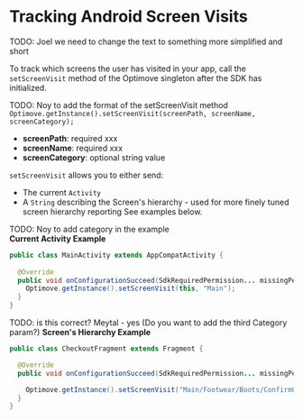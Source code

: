 # Tracking Android Screen Visits
TODO: Joel we need to change the text to something more simplified and short

To track which screens the user has visited in your app, call the `setScreenVisit` method of the Optimove singleton after the SDK has initialized. <br/>

TODO: Noy to add the format of the setScreenVisit method<br/>
``Optimove.getInstance().setScreenVisit(screenPath, screenName, screenCategory);``
- **screenPath**: required xxx
- **screenName**: required xxx
- **screenCategory**: optional string value


`setScreenVisit` allows you to either send:
- The current `Activity`
- A `String` describing the Screen's hierarchy - used for more finely tuned screen hierarchy reporting
See examples below.

TODO: Noy to add category in the example<br/>
**Current Activity Example**
```java
public class MainActivity extends AppCompatActivity {
  
  @Override
  public void onConfigurationSucceed(SdkRequiredPermission... missingPermissions) {
    Optimove.getInstance().setScreenVisit(this, "Main");
  }
}
```

TODO: is this correct? Meytal - yes (Do you want to add the third Category param?)
**Screen's Hierarchy Example**
```java
public class CheckoutFragment extends Fragment {

  @Override
  public void onConfigurationSucceed(SdkRequiredPermission... missingPermissions) {

    Optimove.getInstance().setScreenVisit("Main/Footwear/Boots/ConfirmOrder", "Checkout");
  }
}
```
